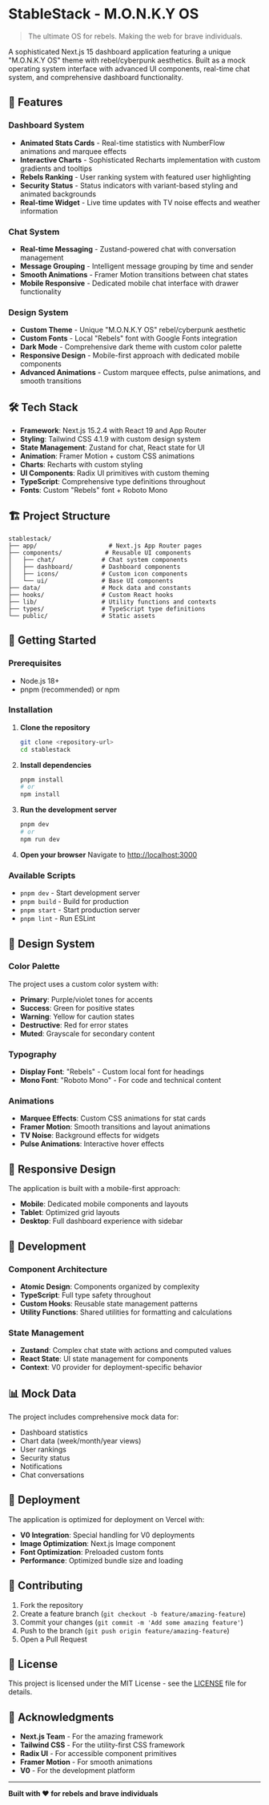# StableStack - M.O.N.K.Y OS

> The ultimate OS for rebels. Making the web for brave individuals.

A sophisticated Next.js 15 dashboard application featuring a unique "M.O.N.K.Y OS" theme with rebel/cyberpunk aesthetics. Built as a mock operating system interface with advanced UI components, real-time chat system, and comprehensive dashboard functionality.

## 🚀 Features

### Dashboard System
- **Animated Stats Cards** - Real-time statistics with NumberFlow animations and marquee effects
- **Interactive Charts** - Sophisticated Recharts implementation with custom gradients and tooltips
- **Rebels Ranking** - User ranking system with featured user highlighting
- **Security Status** - Status indicators with variant-based styling and animated backgrounds
- **Real-time Widget** - Live time updates with TV noise effects and weather information

### Chat System
- **Real-time Messaging** - Zustand-powered chat with conversation management
- **Message Grouping** - Intelligent message grouping by time and sender
- **Smooth Animations** - Framer Motion transitions between chat states
- **Mobile Responsive** - Dedicated mobile chat interface with drawer functionality

### Design System
- **Custom Theme** - Unique "M.O.N.K.Y OS" rebel/cyberpunk aesthetic
- **Custom Fonts** - Local "Rebels" font with Google Fonts integration
- **Dark Mode** - Comprehensive dark theme with custom color palette
- **Responsive Design** - Mobile-first approach with dedicated mobile components
- **Advanced Animations** - Custom marquee effects, pulse animations, and smooth transitions

## 🛠️ Tech Stack

- **Framework**: Next.js 15.2.4 with React 19 and App Router
- **Styling**: Tailwind CSS 4.1.9 with custom design system
- **State Management**: Zustand for chat, React state for UI
- **Animation**: Framer Motion + custom CSS animations
- **Charts**: Recharts with custom styling
- **UI Components**: Radix UI primitives with custom theming
- **TypeScript**: Comprehensive type definitions throughout
- **Fonts**: Custom "Rebels" font + Roboto Mono

## 🏗️ Project Structure

```
stablestack/
├── app/                    # Next.js App Router pages
├── components/            # Reusable UI components
│   ├── chat/             # Chat system components
│   ├── dashboard/        # Dashboard components
│   ├── icons/            # Custom icon components
│   └── ui/               # Base UI components
├── data/                 # Mock data and constants
├── hooks/                # Custom React hooks
├── lib/                  # Utility functions and contexts
├── types/                # TypeScript type definitions
└── public/               # Static assets
```

## 🚀 Getting Started

### Prerequisites
- Node.js 18+ 
- pnpm (recommended) or npm

### Installation

1. **Clone the repository**
   ```bash
   git clone <repository-url>
   cd stablestack
   ```

2. **Install dependencies**
   ```bash
   pnpm install
   # or
   npm install
   ```

3. **Run the development server**
   ```bash
   pnpm dev
   # or
   npm run dev
   ```

4. **Open your browser**
   Navigate to [http://localhost:3000](http://localhost:3000)

### Available Scripts

- `pnpm dev` - Start development server
- `pnpm build` - Build for production
- `pnpm start` - Start production server
- `pnpm lint` - Run ESLint

## 🎨 Design System

### Color Palette
The project uses a custom color system with:
- **Primary**: Purple/violet tones for accents
- **Success**: Green for positive states
- **Warning**: Yellow for caution states
- **Destructive**: Red for error states
- **Muted**: Grayscale for secondary content

### Typography
- **Display Font**: "Rebels" - Custom local font for headings
- **Mono Font**: "Roboto Mono" - For code and technical content

### Animations
- **Marquee Effects**: Custom CSS animations for stat cards
- **Framer Motion**: Smooth transitions and layout animations
- **TV Noise**: Background effects for widgets
- **Pulse Animations**: Interactive hover effects

## 📱 Responsive Design

The application is built with a mobile-first approach:
- **Mobile**: Dedicated mobile components and layouts
- **Tablet**: Optimized grid layouts
- **Desktop**: Full dashboard experience with sidebar

## 🔧 Development

### Component Architecture
- **Atomic Design**: Components organized by complexity
- **TypeScript**: Full type safety throughout
- **Custom Hooks**: Reusable state management patterns
- **Utility Functions**: Shared utilities for formatting and calculations

### State Management
- **Zustand**: Complex chat state with actions and computed values
- **React State**: UI state management for components
- **Context**: V0 provider for deployment-specific behavior

## 📊 Mock Data

The project includes comprehensive mock data for:
- Dashboard statistics
- Chart data (week/month/year views)
- User rankings
- Security status
- Notifications
- Chat conversations

## 🚀 Deployment

The application is optimized for deployment on Vercel with:
- **V0 Integration**: Special handling for V0 deployments
- **Image Optimization**: Next.js Image component
- **Font Optimization**: Preloaded custom fonts
- **Performance**: Optimized bundle size and loading

## 🤝 Contributing

1. Fork the repository
2. Create a feature branch (`git checkout -b feature/amazing-feature`)
3. Commit your changes (`git commit -m 'Add some amazing feature'`)
4. Push to the branch (`git push origin feature/amazing-feature`)
5. Open a Pull Request

## 📄 License

This project is licensed under the MIT License - see the [LICENSE](LICENSE) file for details.

## 🙏 Acknowledgments

- **Next.js Team** - For the amazing framework
- **Tailwind CSS** - For the utility-first CSS framework
- **Radix UI** - For accessible component primitives
- **Framer Motion** - For smooth animations
- **V0** - For the development platform

---

**Built with ❤️ for rebels and brave individuals**